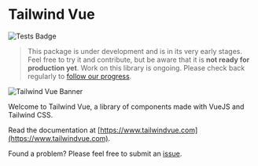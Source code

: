 # Tailwind Vue

![Tests Badge](https://github.com/tailwindvue/tailwindvue/workflows/Tests/badge.svg?branch=master)

> This package is under development and is in its very early stages. Feel free to try it and contribute,
> but be aware that it is **not ready for production yet**. Work on this library is ongoing. Please check
> back regularly to [follow our progress](https://github.com/tailwindvue/tailwindvue/releases).

![Tailwind Vue Banner](https://public.tailwindvue.com/images/banners/github.png)

Welcome to Tailwind Vue, a library of components made with VueJS and Tailwind CSS.

Read the documentation at [https://www.tailwindvue.com](https://www.tailwindvue.com).

Found a problem? Please feel free to submit an [issue](https://github.com/tailwindvue/tailwindvue/issues).
